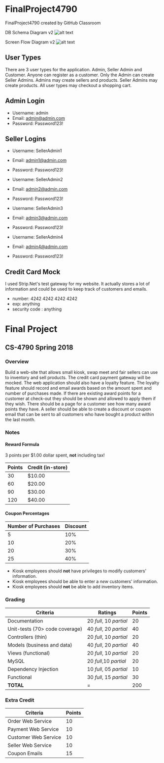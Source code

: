 # FinalProject4790
FinalProject4790 created by GitHub Classroom

DB Schema Diagram v2
![alt text](https://github.com/web4790-spr-2018/final-project-ethanbrown3/blob/master/FinalProject4790/Docs/DBSchema.jpeg?raw=true "Database Schema")

Screen Flow Diagram v2
![alt text](https://github.com/web4790-spr-2018/final-project-ethanbrown3/blob/master/FinalProject4790/Docs/ScreenFlow.png?raw=true "Screen Flow")

## User Types
There are 3 user types for the application. Admin, Seller Admin and Customer. Anyone can register as a customer. Only the Admin can create Seller Admins. Admins may create sellers and products. Seller Admins may create products. All user types may checkout a shopping cart.

## Admin Login
* Username: admin
* Email: admin@admin.com
* Password: Password123!

## Seller Logins
* Username: SellerAdmin1
* Email: admin1@admin.com
* Password: Password123!

* Username: SellerAdmin2
* Email: admin2@admin.com
* Password: Password123!

* Username: SellerAdmin3
* Email: admin3@admin.com
* Password: Password123!

* Username: SellerAdmin4
* Email: admin4@admin.com
* Password: Password123!

## Credit Card Mock
I used Strip.Net's test gateway for my website. It actually stores a lot of information and could be used to keep track of customers and emails. 
* number: 4242 4242 4242 4242
* exp: anything
* security code : anything

# Final Project
## CS-4790 Spring 2018

### Overview

Build a web-site that allows small kiosk, swap meet and fair sellers can use to inventory and sell products.
The credit card payment gateway will be mocked.  The web application should also have a loyalty feature.  The
loyalty feature should record and email awards based on the amount spent and number of purchases made.  If
there are existing award points for a customer at check-out they should be shown and allowed to apply them
if they wish.  There should be a page for a customer see how many award points they have.  A seller should be
able to create a discount or coupon email that can be sent to all customers who have bought a product within
the last month.

### Notes

#### Reward Formula

3 points per $1.00 dollar spent, **not** including tax!

Points | Credit (in-store)
-------|------------------
30 | $10.00
60 | $20.00
90 | $30.00
120| $40.00

#### Coupon Percentages

Number of Purchases | Discount
--------------------|---------
5  | 10%
10 | 20%
20 | 30%
25 | 40%

- Kiosk employees should **not** have privileges to modify customers' information.
- Kiosk employees should be able to enter a *new* customers' information.
- Kiosk employees should **not** be able to add inventory items.

### Grading

Criteria | Ratings | Points
---------|---------|--------
Documentation|20 *full*, 10 *partial*|20
Unit-tests (70> code coverage)|40 *full*, 20 *partial*|40
Controllers (thin)|20 *full*, 10 *partial*|20
Models (business and data)|40 *full*, 20 *partial*|40
Views (functional)|20 *full*, 10 *partial*|20
MySQL|20 *full*,10 *partial*|20
Dependency Injection|10 *full*, 05 *partial*|10
Functional|30 *full*, 15 *partial*|30
**TOTAL**| = |200

### Extra Credit

Criteria | Points
---------|--------
Order Web Service|10
Payment Web Service|10
Customer Web Service|10
Seller Web Service|10
Coupon Emails|15

